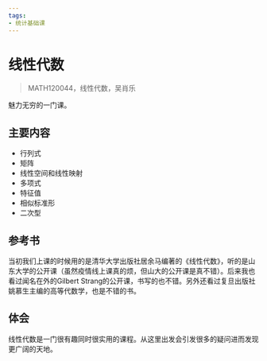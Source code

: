 ```yaml
---
tags:
- 统计基础课
---
```


# 线性代数
> MATH120044，线性代数，吴肖乐

魅力无穷的一门课。

## 主要内容

- 行列式
- 矩阵
- 线性空间和线性映射
- 多项式
- 特征值
- 相似标准形
- 二次型

## 参考书
当初我们上课的时候用的是清华大学出版社居余马编著的《线性代数》，听的是山东大学的公开课（虽然疫情线上课真的烦，但山大的公开课是真不错）。后来我也看过闻名在外的Gilbert Strang的公开课，书写的也不错。另外还看过复旦出版社姚慕生主编的高等代数学，也是不错的书。
## 体会
线性代数是一门很有趣同时很实用的课程。从这里出发会引发很多的疑问进而发现更广阔的天地。
